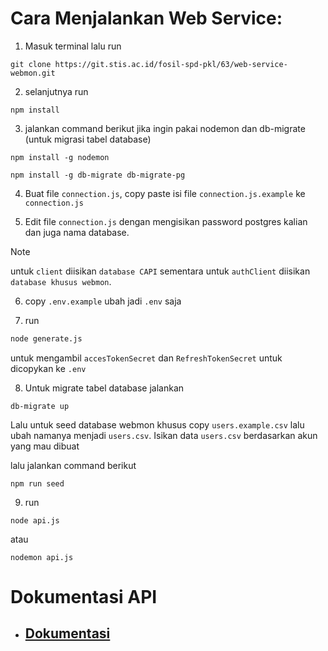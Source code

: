 # Cara Menjalankan Web Service:

1. Masuk terminal lalu run

```
git clone https://git.stis.ac.id/fosil-spd-pkl/63/web-service-webmon.git
```

2. selanjutnya run

```
npm install
```

3. jalankan command berikut jika ingin pakai nodemon dan db-migrate (untuk migrasi tabel database)

```
npm install -g nodemon
```

```
npm install -g db-migrate db-migrate-pg
```

4. Buat file `connection.js`, copy paste isi file `connection.js.example` ke `connection.js`

5. Edit file `connection.js` dengan mengisikan password postgres kalian dan juga nama database. 

> [!NOTE]  
> untuk `client` diisikan `database CAPI` sementara untuk `authClient` diisikan `database khusus webmon`.

6. copy `.env.example` ubah jadi `.env` saja

7. run

```sh
node generate.js
```

untuk mengambil `accesTokenSecret` dan `RefreshTokenSecret` untuk dicopykan ke `.env`

8. Untuk migrate tabel database jalankan

```
db-migrate up
```

Lalu untuk seed database webmon khusus copy `users.example.csv` lalu ubah namanya menjadi `users.csv`. Isikan data `users.csv` berdasarkan akun yang mau dibuat

lalu jalankan command berikut

```
npm run seed
```

9. run

```
node api.js
```

atau

```
nodemon api.js
```

# Dokumentasi API

- ## [Dokumentasi](https://documenter.getpostman.com/view/27677435/2s9YsQ6p72)
